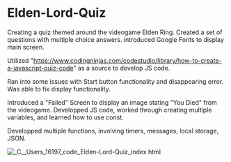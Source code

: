 # Elden-Lord-Quiz

Creating a quiz themed around the videogame Elden Ring.
Created a set of questions with multiple choice answers.
introduced Google Fonts to display main screen.

Utilized "https://www.codingninjas.com/codestudio/library/how-to-create-a-javascript-quiz-code" as a source to develop JS code.

Ran into some issues with Start button functionality and disappearing error.
Was able to fix display functionality.

Introduced a "Failed" Screen to display an image stating "You Died" from the videogame.
Developped JS code, worked through creating multiple variables, and learned how to use const.

Developped multiple functions, involving timers, messages, local storage, JSON.


![_C__Users_16197_code_Elden-Lord-Quiz_index html](https://user-images.githubusercontent.com/113961091/197696202-3f59309f-f319-4860-80fe-431ed36860d5.png)
